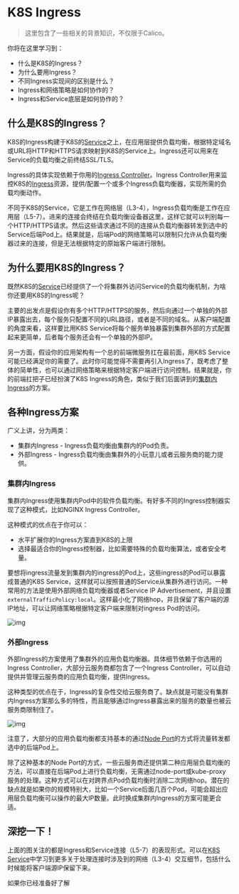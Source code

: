 # K8S Ingress

> 这里包含了一些相关的背景知识，不仅限于Calico。

你将在这里学习到：

- 什么是K8S的Ingress？
- 为什么要用Ingress？
- 不同Ingress实现间的区别是什么？
- Ingress和网络策略是如何协作的？
- Ingress和Service底层是如何协作的？

## 什么是K8S的Ingress？

K8S的Ingress构建于K8S的[Service](05K8S%20Service.md)之上，在应用层提供负载均衡，根据特定域名或URL将HTTP和HTTPS请求映射到K8S的Service上。Ingress还可以用来在Service的负载均衡之前终结SSL/TLS。

Ingress的具体实现依赖于你用的[Ingress Controller](https://kubernetes.io/docs/concepts/services-networking/ingress-controllers/)。Ingress Controller用来监控K8S的[Ingress](https://kubernetes.io/docs/concepts/services-networking/ingress/)资源，提供/配置一个或多个Ingress负载均衡器，实现所需的负载均衡动作。

不同于K8S的Service，它是工作在网络层（L3-4），Ingress负载均衡是工作在应用层（L5-7）。进来的连接会终结在负载均衡设备器这里，这样它就可以判别每一个HTTP/HTTPS请求。然后这些请求通过不同的连接从负载均衡器转发到选中的Service后端Pod上。结果就是，后端Pod的网络策略可以限制只允许从负载均衡器过来的连接，但是无法根据特定的原始客户端进行限制。

## 为什么要用K8S的Ingress？

既然K8S的[Service](05K8S%20Service.md)已经提供了一个将集群外访问Service的负载均衡机制，为啥你还要用K8S的Ingress呢？

主要的出发点是假设你有多个HTTP/HTTPS的服务，然后向通过一个单独的外部IP暴露出去，每个服务只配置不同的URL路径，或者是不同的域名。从客户端配置的角度来看，这样要比用K8S Service将每个服务单独暴露到集群外部的方式配置起来更简单，后者每个服务还会有一个单独的外部IP。

另一方面，假设你的应用架构有一个总的前端微服务扛在最前面，用K8S Service可能已经满足你的需要了。此时你可能觉得不需要再引入Ingress了，既考虑了整体的简单性，也可以通过网络策略来根据特定客户端进行访问控制。结果就是，你的前端扛把子已经扮演了K8S Ingress的角色，类似于我们后面讲到的[集群内Ingress](#集群内Ingress)的方案。

## 各种Ingress方案

广义上讲，分为两类：

- 集群内Ingress - Ingress负载均衡由集群内的Pod负责。
- 外部Ingress - Ingress负载均衡由集群外的小玩意儿或者云服务商的能力提供。

### 集群内Ingress

集群内Ingress使用集群内Pod中的软件负载均衡。有好多不同的Ingress控制器实现了这种模式，比如NGINX Ingress Controller。

这种模式的优点在于你可以：

- 水平扩展你的Ingress方案直到K8S的上限
- 选择最适合你的Ingress控制器，比如需要特殊的负载均衡算法，或者安全考量。

要想将ingress流量发到集群内的ingress的Pod上，这些ingress的Pod可以暴露成普通的K8S Service，这样就可以按照普通的Service从集群外进行访问。一种常用的方法是使用外部网络负载均衡器或者Service IP Advertisement，并且设置`externalTrafficPolicy:local`。这样最小化了网络hop，并且保留了客户端的源IP地址，可以让网络策略根据特定客户端来限制对ingress Pod的访问。

![img](https://projectcalico.docs.tigera.io/images/ingress-in-cluster.svg)

### 外部Ingress

外部Ingress的方案使用了集群外的应用负载均衡器。具体细节依赖于你选用的Ingress Controller，大部分云服务商都包含了一个Ingress Controller，可以自动提供并管理云服务商的应用负载均衡，提供Ingress。

这种类型的优点在于，Ingress的复杂性交给云服务商了。缺点就是可能没有集群内Ingress方案那么多的特性，而且能够通过Ingress暴露出来的服务的数量也被云服务商限制住了。

![img](https://projectcalico.docs.tigera.io/images/ingres-external.svg)

注意了，大部分的应用负载均衡都支持基本的通过[Node Port](05K8S%20Service.md#Node%20port)的方式将流量转发都选中的后端Pod上。

除了这种基本的Node Port的方式，一些云服务商还提供第二种应用层负载均衡的方法，可以直接在后端Pod上进行负载均衡，无需通过node-port或kube-proxy服务的处理。这种方式可以在对跨界点Pod负载均衡时消除二次网络hop。潜在的缺点就是如果你的规模特别大，比如一个Service后面几百个Pod，可能会超出应用层负载均衡可以操作的最大IP数量。此时换成集群内Ingress的方案可能更合适。

## 深挖一下！

上面的图关注的都是Ingress和Service连接（L5-7）的表现形式。可以在[K8S Service](05K8S%20Service.md)中学习到更多关于处理连接时涉及到的网络（L3-4）交互细节，包括什么时候能将客户端源IP保留下来。

如果你已经准备好了解